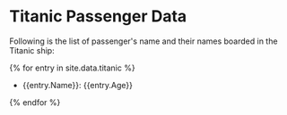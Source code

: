 # Titanic Passenger Data
Following is the list of passenger's name and their names boarded in the Titanic ship:

{% for entry in site.data.titanic %}

- {{entry.Name}}: {{entry.Age}} 

{% endfor %}

